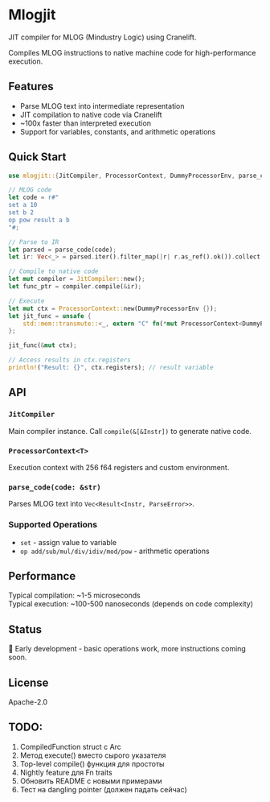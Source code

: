 # Mlogjit

JIT compiler for MLOG (Mindustry Logic) using Cranelift.

Compiles MLOG instructions to native machine code for high-performance execution.

## Features

- Parse MLOG text into intermediate representation
- JIT compilation to native code via Cranelift
- ~100x faster than interpreted execution
- Support for variables, constants, and arithmetic operations

## Quick Start

```rust
use mlogjit::{JitCompiler, ProcessorContext, DummyProcessorEnv, parse_code};

// MLOG code
let code = r#"
set a 10
set b 2
op pow result a b
"#;

// Parse to IR
let parsed = parse_code(code);
let ir: Vec<_> = parsed.iter().filter_map(|r| r.as_ref().ok()).collect();

// Compile to native code
let mut compiler = JitCompiler::new();
let func_ptr = compiler.compile(&ir);

// Execute
let mut ctx = ProcessorContext::new(DummyProcessorEnv {});
let jit_func = unsafe {
    std::mem::transmute::<_, extern "C" fn(*mut ProcessorContext<DummyProcessorEnv>)>(func_ptr)
};

jit_func(&mut ctx);

// Access results in ctx.registers
println!("Result: {}", ctx.registers); // result variable
```

## API

### `JitCompiler`
Main compiler instance. Call `compile(&[&Instr])` to generate native code.

### `ProcessorContext<T>`
Execution context with 256 f64 registers and custom environment.

### `parse_code(code: &str)`
Parses MLOG text into `Vec<Result<Instr, ParseError>>`.

### Supported Operations
- `set` - assign value to variable
- `op add/sub/mul/div/idiv/mod/pow` - arithmetic operations

## Performance

Typical compilation: ~1-5 microseconds  
Typical execution: ~100-500 nanoseconds (depends on code complexity)

## Status

🚧 Early development - basic operations work, more instructions coming soon.

## License

Apache-2.0

## TODO:
1. CompiledFunction struct с Arc<JITModule>
2. Метод execute() вместо сырого указателя
3. Top-level compile() функция для простоты
4. Nightly feature для Fn traits
5. Обновить README с новыми примерами
6. Тест на dangling pointer (должен падать сейчас)
